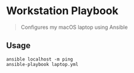 # Workstation Playbook

> Configures my macOS laptop using Ansible

## Usage

```
ansible localhost -m ping
ansible-playbook laptop.yml
```
